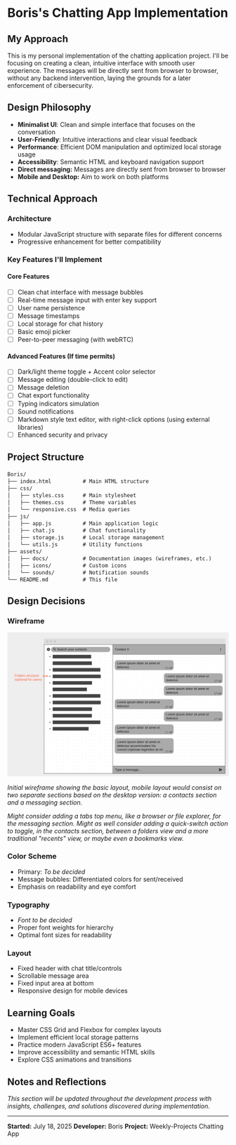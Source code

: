 # Boris's Chatting App Implementation

## My Approach

This is my personal implementation of the chatting application project. I'll be focusing on creating a clean, intuitive interface with smooth user experience. The messages will be directly sent from browser to browser, without any backend intervention, laying the grounds for a later enforcement of cibersecurity.

## Design Philosophy

- **Minimalist UI**: Clean and simple interface that focuses on the conversation
- **User-Friendly**: Intuitive interactions and clear visual feedback
- **Performance**: Efficient DOM manipulation and optimized local storage usage
- **Accessibility**: Semantic HTML and keyboard navigation support
- **Direct messaging:** Messages are directly sent from browser to browser
- **Mobile and Desktop:** Aim to work on both platforms

## Technical Approach

### Architecture

- Modular JavaScript structure with separate files for different concerns
- Progressive enhancement for better compatibility

### Key Features I'll Implement

#### Core Features

- [ ] Clean chat interface with message bubbles
- [ ] Real-time message input with enter key support
- [ ] User name persistence
- [ ] Message timestamps
- [ ] Local storage for chat history
- [ ] Basic emoji picker
- [ ] Peer-to-peer messaging (with webRTC)

#### Advanced Features (If time permits)

- [ ] Dark/light theme toggle + Accent color selector
- [ ] Message editing (double-click to edit)
- [ ] Message deletion
- [ ] Chat export functionality
- [ ] Typing indicators simulation
- [ ] Sound notifications
- [ ] Markdown style text editor, with right-click options (using external libraries)
- [ ] Enhanced security and privacy

## Project Structure

```
Boris/
├── index.html          # Main HTML structure
├── css/
│   ├── styles.css      # Main stylesheet
│   ├── themes.css      # Theme variables
│   └── responsive.css  # Media queries
├── js/
│   ├── app.js          # Main application logic
│   ├── chat.js         # Chat functionality
│   ├── storage.js      # Local storage management
│   └── utils.js        # Utility functions
├── assets/
│   ├── docs/           # Documentation images (wireframes, etc.)
│   ├── icons/          # Custom icons
│   └── sounds/         # Notification sounds
└── README.md           # This file
```

## Design Decisions

### Wireframe

![Chat App Wireframe](assets/docs/wireframe.png)

*Initial wireframe showing the basic layout, mobile layout would consist on two separate sections based on the desktop version: a contacts section and a messaging section.*

*Might consider adding a tabs top menu, like a browser or file explorer, for the messaging section. Might as well consider adding a quick-switch action to toggle, in the contacts section, between a folders view and a more traditional "recents" view, or maybe even a bookmarks view.*

### Color Scheme

- Primary: *To be decided*
- Message bubbles: Differentiated colors for sent/received
- Emphasis on readability and eye comfort

### Typography

- *Font to be decided*
- Proper font weights for hierarchy
- Optimal font sizes for readability

### Layout

- Fixed header with chat title/controls
- Scrollable message area
- Fixed input area at bottom
- Responsive design for mobile devices

## Learning Goals

- Master CSS Grid and Flexbox for complex layouts
- Implement efficient local storage patterns
- Practice modern JavaScript ES6+ features
- Improve accessibility and semantic HTML skills
- Explore CSS animations and transitions

## Notes and Reflections

*This section will be updated throughout the development process with insights, challenges, and solutions discovered during implementation.*

---

**Started:** July 18, 2025
**Developer:** Boris
**Project:** Weekly-Projects Chatting App
